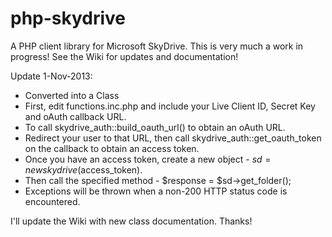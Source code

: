 php-skydrive
============

A PHP client library for Microsoft SkyDrive.
This is very much a work in progress!
See the Wiki for updates and documentation!

Update 1-Nov-2013:
- Converted into a Class
- First, edit functions.inc.php and include your Live Client ID, Secret Key and oAuth callback URL.
- To call skydrive_auth::build_oauth_url() to obtain an oAuth URL.
- Redirect your user to that URL, then call skydrive_auth::get_oauth_token on the callback to obtain an access token.
- Once you have an access token, create a new object - $sd = new skydrive($access_token).
- Then call the specified method - $response = $sd->get_folder();
- Exceptions will be thrown when a non-200 HTTP status code is encountered.

I'll update the Wiki with new class documentation.
Thanks!
